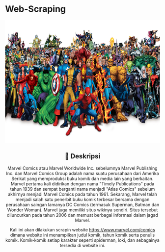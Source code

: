 # Web-Scraping

<p align="center">
  <img width="750" height="400" src="pngegg.png">
</p>

<div align="center">

## :scroll: Deskripsi

Marvel Comics atau Marvel Worldwide Inc. sebelumnya Marvel Publishing Inc. dan Marvel Comics Group adalah nama suatu perusahaan dari Amerika Serikat yang memproduksi buku komik dan media lain yang berkaitan. Marvel pertama kali didirikan dengan nama "Timely Publications" pada tahun 1939 dan sempat berganti nama menjadi "Atlas Comics" sebelum akhirnya menjadi Marvel Comics pada tahun 1961. Sekarang, Marvel telah menjadi salah satu penerbit buku komik terbesar bersama dengan perusahaan saingan lamanya DC Comics (termasuk Superman, Batman dan Wonder Woman). Marvel juga memiliki situs wikinya sendiri. Situs tersebut diluncurkan pada tahun 2006 dan memuat berbagai informasi dalam jagad Marvel.

Kali ini akan dilakukan scrapin website https://www.marvel.com/comics dimana website ini menampilkan judul komik, tahun komik serta penulis komik. Komik-komik setiap karakter seperti spiderman, loki, dan sebagainya tersedia di website ini.
